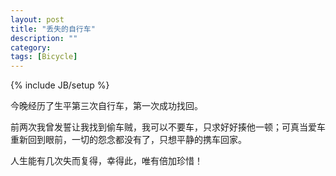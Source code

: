 ```yaml
---
layout: post
title: "丢失的自行车"
description: ""
category: 
tags: [Bicycle]
---
```

{% include JB/setup %}

今晚经历了生平第三次自行车，第一次成功找回。

前两次我曾发誓让我找到偷车贼，我可以不要车，只求好好揍他一顿；可真当爱车重新回到眼前，一切的怨念都没有了，只想平静的携车回家。

人生能有几次失而复得，幸得此，唯有倍加珍惜！